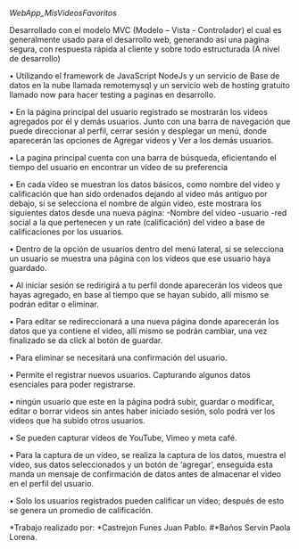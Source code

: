 *WebApp_MisVideosFavoritos*

Desarrollado con el modelo MVC (Modelo – Vista - Controlador) el cual es generalmente usado para el desarrollo web, generando así una pagina segura, con respuesta rápida al cliente y sobre todo estructurada (A nivel de desarrollo)

• Utilizando el framework de JavaScript NodeJs y un servicio de Base de datos en la nube llamada remotemysql y un servicio web de hosting gratuito llamado now para hacer testing a paginas en desarrollo.

• En la página principal del usuario registrado se mostrarán los videos agregados por él y demás usuarios. Junto con una barra de navegación que puede direccionar al perfil, cerrar sesión y desplegar un menú, donde aparecerán las opciones de Agregar videos y Ver a los demás usuarios.

• La pagina principal cuenta con una barra de búsqueda, eficientando el tiempo del usuario en encontrar un video de su preferencia

• En cada vídeo se muestran los datos básicos, como nombre del video y calificación que han sido ordenados dejando al video más antiguo por debajo, si se selecciona el nombre de algún video, este mostrara los siguientes datos desde una nueva página: -Nombre del vídeo -usuario -red social a la que pertenecen y un rate (calificación) del video a base de calificaciones por los usuarios.

• Dentro de la opción de usuarios dentro del menú lateral, si se selecciona un usuario se muestra una página con los vídeos que ese usuario haya guardado.

• Al iniciar sesión se redirigirá a tu perfil donde aparecerán los videos que hayas agregado, en base al tiempo que se hayan subido, allí mismo se podrán editar o eliminar.

• Para editar se redireccionará a una nueva página donde aparecerán los datos que ya contiene el video, allí mismo se podrán cambiar, una vez finalizado se da click al botón de guardar.

• Para eliminar se necesitará una confirmación del usuario.

• Permite el registrar nuevos usuarios. Capturando algunos datos esenciales para poder registrarse.

• ningún usuario que este en la página podrá subir, guardar o modificar, editar o borrar videos sin antes haber iniciado sesión, solo podrá ver los videos que ha subido otros usuarios.

• Se pueden capturar vídeos de YouTube, Vimeo y meta café.

• Para la captura de un vídeo, se realiza la captura de los datos, muestra el vídeo, sus datos seleccionados y un botón de ‘agregar’, enseguida esta manda un mensaje de confirmación de datos antes de almacenar el video en el perfil del usuario.

• Solo los usuarios registrados pueden calificar un vídeo; después de esto se genera un promedio de calificación.

*Trabajo realizado por:
*Castrejon Funes Juan Pablo. #*Baños Servin Paola Lorena.
